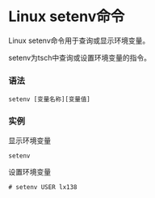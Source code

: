
# Linux setenv命令



Linux setenv命令用于查询或显示环境变量。

setenv为tsch中查询或设置环境变量的指令。

### 语法

```
setenv [变量名称][变量值]
```

### 实例

显示环境变量

```
setenv

```

设置环境变量

```
# setenv USER lx138
```



